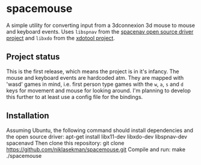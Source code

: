 spacemouse
==========
A simple utility for converting input from a 3dconnexion 3d mouse to mouse and keyboard events.
Uses `libspnav` from the [spacenav open source driver project](http://spacenav.sourceforge.net/) and `libxdo` from the [xdotool project](http://www.semicomplete.com/projects/xdotool/).

Project status
--------------
This is the first release, which means the project is in it's infancy. The mouse and keyboard events are hardcoded atm. They are mapped with 'wasd' games in mind, i.e. first person type games with the `w`, `a`, `s` and `d` keys for movement and mouse for looking around. I'm planning to develop this further to at least use a config file for the bindings.

Installation
------------

Assuming Ubuntu, the following command should install dependencies and the open source driver:
	apt-get install libx11-dev libxdo-dev libspnav-dev spacenavd
Then clone this repository:
	git clone https://github.com/niklasekman/spacemouse.git
Compile and run:
	make
	./spacemouse

